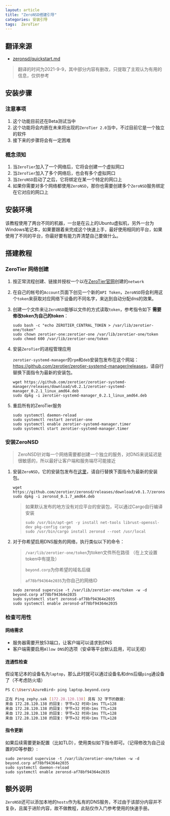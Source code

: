 ```yaml
---
layout: article
title: "ZeroNSD搭建引导"
categories: 安装引导
tags:  ZeroTier
---
```


## 翻译来源

* [zeronsd/quickstart.md](https://github.com/zerotier/zeronsd/blob/main/docs/quickstart.md)

> 翻译的时间为2021-9-9，其中部分内容有删改，只提取了主观认为有用的信息，仅供参考

## 安装步骤

### 注意事项

1. 这个功能目前还在Beta测试当中
2. 这个功能将会内嵌在未来将出现的`ZeroTier 2.0`当中，不过目前它是一个独立的软件
3. 接下来的步骤将会有一定困难

### 概念须知

1. 当`ZeroTier`加入了一个网络后，它将会创建一个虚拟网口
2. 当`ZeroTier`加入了多个网络后，也会有多个虚拟网口
3. 当`ZeroNSD`启动了之后，它将绑定在某一个特定的网口上
4. 如果你需要对多个网络都使用`ZeroNSD`，那你也需要创建多个`ZeroNSD`服务绑定在它对应的网口上

## 安装环境

​    该教程使用了两台不同的机器，一台是在云上的Ubuntu虚拟机，另外一台为Windows笔记本，如果要跟着来完成这个快速上手，最好使用相同的平台，如果使用了不同的平台，你最好要有能力弄清楚自己要做什么。

## 搭建教程

### ZeroTier 网络创建

1. 按正常流程创建、链接并授权一个以在[ZeroTier官网](my.zerotier.com)创建的`network`

2. 在自己的帐号的`Account`页面下创见一个新的`API Token`，`ZeroNSD`将会利用这个`token`来获取对应网络下设备的不同名字，来达到自动分配dns的效果。

3. 创建一个文件来让`ZeroNSD`能够以文件的方式读取`token`，参考指令如下 **需要修改token为自己的token**：

   ```shell
   sudo bash -c "echo ZEROTIER_CENTRAL_TOKEN > /var/lib/zerotier-one/token"
   sudo chown zerotier-one:zerotier-one /var/lib/zerotier-one/token
   sudo chmod 600 /var/lib/zerotier-one/token
   ```

4. 安装`ZeroTier`的进程管理应用

   `zerotier-systemd-manager`的`rpm`和`deb`安装包发布在这个网站：<https://github.com/zerotier/zerotier-systemd-manager/releases>，请自行替换下面指令为最新的安装包。

   ```shell
   wget https://github.com/zerotier/zerotier-systemd-manager/releases/download/v0.2.1/zerotier-systemd-manager_0.2.1_linux_amd64.deb
   sudo dpkg -i zerotier-systemd-manager_0.2.1_linux_amd64.deb
   ```

5. 重启所有的ZeroTier服务

   ```shell
   sudo systemctl daemon-reload
   sudo systemctl restart zerotier-one
   sudo systemctl enable zerotier-systemd-manager.timer
   sudo systemctl start zerotier-systemd-manager.timer
   ```

### 安装ZeroNSD

> ZeroNSD针对每一个网络需要都创建一个独立的服务，对DNS来说延迟是很敏感的，所以最好让客户端和服务端尽可能接近

1. 安装`ZeroNSD`，它的安装包发布在[这里](https://github.com/zerotier/zeronsd/releases)，请自行替换下面指令为最新的安装包。

   ```shell
   wget https://github.com/zerotier/zeronsd/releases/download/v0.1.7/zeronsd_0.1.7_amd64.deb
   sudo dpkg -i zeronsd_0.1.7_amd64.deb
   ```

   >如果默认发布的地方没有对应平台的安装包，可以通过Cargo自行编译安装
   >
   >```shell
   >sudo /usr/bin/apt-get -y install net-tools librust-openssl-dev pkg-config cargo
   >sudo /usr/bin/cargo install zeronsd --root /usr/local
   >```

2. 对于你希望启用DNS服务的网络，执行类似以下的命令：

   >`/var/lib/zerotier-one/token`为token文件所在路径 （在上文设置token中有提及）
   >
   >`beyond.corp`为你希望的域名后缀
   >
   >`af78bf94364e2035`为你自己的网络ID

   ```shell
   sudo zeronsd supervise -t /var/lib/zerotier-one/token -w -d beyond.corp af78bf94364e2035
   sudo systemctl start zeronsd-af78bf94364e2035
   sudo systemctl enable zeronsd-af78bf94364e2035
   ```

### 检查可用性

#### 网络需求

* 服务器需要开放53端口，让客户端可以请求到DNS
* 客户端需要启用`Allow DNS`的选项（安卓等平台默认启用，可以无视）

#### 连通性检查

​    假设笔记本的设备名为`laptop`，那么此时就可以通过设备名和dns后缀`ping`通设备了（不考虑防火墙）

```bash
PS C:\Users\AzureBird> ping laptop.beyond.corp

正在 Ping zephy.sak [172.28.120.138] 具有 32 字节的数据:
来自 172.28.120.138 的回复: 字节=32 时间<1ms TTL=128
来自 172.28.120.138 的回复: 字节=32 时间<1ms TTL=128
来自 172.28.120.138 的回复: 字节=32 时间<1ms TTL=128
来自 172.28.120.138 的回复: 字节=32 时间<1ms TTL=128
```

#### 指令更新

​    如果后续需要更新配置（比如TLD），使用类似如下指令即可。（记得修改为自己设置的ID等参数）:

```shell
sudo zeronsd supervise -t /var/lib/zerotier-one/token -w -d beyond.corp af78bf94364e2035
sudo systemctl daemon-reload
sudo systemctl enable zeronsd-af78bf94364e2035
```

## 额外说明

​    `ZeroNSD`还可以添加本地的`hosts`作为私有的DNS服务，不过由于该部分内容并不复杂，且属于进阶内容，故不做教程，此贴仅作入门参考使用的快速手册。
